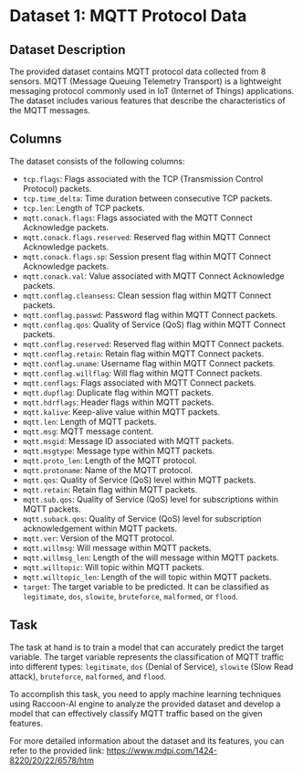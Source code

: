 # Dataset 1: MQTT Protocol Data

## Dataset Description

The provided dataset contains MQTT protocol data collected from 8 sensors. MQTT (Message Queuing Telemetry Transport) is a lightweight messaging protocol commonly used in IoT (Internet of Things) applications. The dataset includes various features that describe the characteristics of the MQTT messages.

## Columns

The dataset consists of the following columns:

- `tcp.flags`: Flags associated with the TCP (Transmission Control Protocol) packets.
- `tcp.time_delta`: Time duration between consecutive TCP packets.
- `tcp.len`: Length of TCP packets.
- `mqtt.conack.flags`: Flags associated with the MQTT Connect Acknowledge packets.
- `mqtt.conack.flags.reserved`: Reserved flag within MQTT Connect Acknowledge packets.
- `mqtt.conack.flags.sp`: Session present flag within MQTT Connect Acknowledge packets.
- `mqtt.conack.val`: Value associated with MQTT Connect Acknowledge packets.
- `mqtt.conflag.cleansess`: Clean session flag within MQTT Connect packets.
- `mqtt.conflag.passwd`: Password flag within MQTT Connect packets.
- `mqtt.conflag.qos`: Quality of Service (QoS) flag within MQTT Connect packets.
- `mqtt.conflag.reserved`: Reserved flag within MQTT Connect packets.
- `mqtt.conflag.retain`: Retain flag within MQTT Connect packets.
- `mqtt.conflag.uname`: Username flag within MQTT Connect packets.
- `mqtt.conflag.willflag`: Will flag within MQTT Connect packets.
- `mqtt.conflags`: Flags associated with MQTT Connect packets.
- `mqtt.dupflag`: Duplicate flag within MQTT packets.
- `mqtt.hdrflags`: Header flags within MQTT packets.
- `mqtt.kalive`: Keep-alive value within MQTT packets.
- `mqtt.len`: Length of MQTT packets.
- `mqtt.msg`: MQTT message content.
- `mqtt.msgid`: Message ID associated with MQTT packets.
- `mqtt.msgtype`: Message type within MQTT packets.
- `mqtt.proto_len`: Length of the MQTT protocol.
- `mqtt.protoname`: Name of the MQTT protocol.
- `mqtt.qos`: Quality of Service (QoS) level within MQTT packets.
- `mqtt.retain`: Retain flag within MQTT packets.
- `mqtt.sub.qos`: Quality of Service (QoS) level for subscriptions within MQTT packets.
- `mqtt.suback.qos`: Quality of Service (QoS) level for subscription acknowledgement within MQTT packets.
- `mqtt.ver`: Version of the MQTT protocol.
- `mqtt.willmsg`: Will message within MQTT packets.
- `mqtt.willmsg_len`: Length of the will message within MQTT packets.
- `mqtt.willtopic`: Will topic within MQTT packets.
- `mqtt.willtopic_len`: Length of the will topic within MQTT packets.
- `target`: The target variable to be predicted. It can be classified as `legitimate`, `dos`, `slowite`, `bruteforce`, `malformed`, or `flood`.

## Task

The task at hand is to train a model that can accurately predict the target variable. The target variable represents the classification of MQTT traffic into different types: `legitimate`, `dos` (Denial of Service), `slowite` (Slow Read attack), `bruteforce`, `malformed`, and `flood`.

To accomplish this task, you need to apply machine learning techniques using Raccoon-AI engine to analyze the provided dataset and develop a model that can effectively classify MQTT traffic based on the given features.

For more detailed information about the dataset and its features, you can refer to the provided link: <https://www.mdpi.com/1424-8220/20/22/6578/htm>
